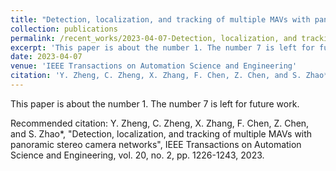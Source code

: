 ```yaml
---
title: "Detection, localization, and tracking of multiple MAVs with panoramic stereo camera networks"
collection: publications
permalink: /recent_works/2023-04-07-Detection, localization, and tracking of multiple MAVs with panoramic stereo camera networks
excerpt: 'This paper is about the number 1. The number 7 is left for future work.'
date: 2023-04-07
venue: 'IEEE Transactions on Automation Science and Engineering'
citation: 'Y. Zheng, C. Zheng, X. Zhang, F. Chen, Z. Chen, and S. Zhao*, &quot;Detection, localization, and tracking of multiple MAVs with panoramic stereo camera networks&quot;, IEEE Transactions on Automation Science and Engineering, vol. 20, no. 2, pp. 1226-1243, 2023.'
---
```

This paper is about the number 1. The number 7 is left for future work.

Recommended citation: Y. Zheng, C. Zheng, X. Zhang, F. Chen, Z. Chen, and S. Zhao*, "Detection, localization, and tracking of multiple MAVs with panoramic stereo camera networks", IEEE Transactions on Automation Science and Engineering, vol. 20, no. 2, pp. 1226-1243, 2023.